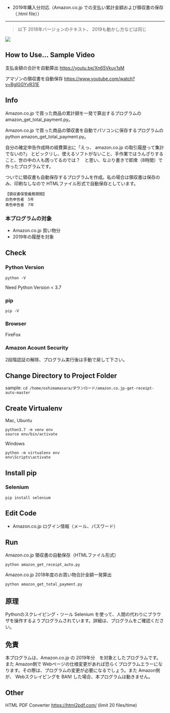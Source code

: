 + 2019年購入分対応（Amazon.co.jp での支払い累計金額および領収書の保存（.html file））

<hr>

> 以下 2018年バージョンのテキスト、 2019も動かし方などは同じ

<img src="https://pythonchannel.com/media/github/Amazon-Program-Demo-Image.jpg">

## How to Use... Sample Video

支払金額の合計を自動算出
https://youtu.be/Xn65Vkuv1sM

アマゾンの領収書を自動保存
https://www.youtube.com/watch?v=BglGGYvR31E

## Info

Amazon.co.jp で買った商品の累計額を一発で算出するプログラムの　amazon_get_total_payment.py。

Amazon.co.jp で買った商品の領収書を自動でパソコンに保存するプログラムの python amazon_get_total_payment.py。

自分の確定申告作成時の経費算出に「えっ、 amazon.co.jp の取引履歴って集計でないの?」 とビックリし、使えるソフトがないこと、手作業ではうんざりすること、世の中の人も困ってるのでは？　と思い、なぶり書きで即席（8時間）で作ったプログラムです。

ついでに領収書も自動保存するプログラムを作成。私の場合は領収書は保存のみ、印刷なしなので HTMLファイル形式で自動保存としています。

```
【領収書保管義務期間】
白色申告者　5年
青色申告者　7年
```

### 本プログラムの対象

+ Amazon.co.jp 買い物分
+ 2019年の履歴を対象


## Check

### Python Version
```python -V```

Need Python Version < 3.7

### pip
```pip -V```

### Browser

FireFox

### Amazon Acount Security

2段階認証の解除、プログラム実行後は手動で戻して下さい。

## Change Directory to Project Folder

sample: 
```cd /home/oshimamasara/ダウンロード/amazon.co.jp-get-receipt-auto-master```

## Create Virtualenv

Mac, Ubuntu

```
python3.7 -m venv env
source env/bin/activate
```

Windows

```
python -m virtualenv env
env\Scripts\activate
```

## Install pip

### Selenium
```pip install selenium```


## Edit Code

+ Amazon.co.jp ログイン情報（メール、パスワード）

## Run
Amazon.co.jp 領収書の自動保存（HTMLファイル形式）

```python amazon_get_receipt_auto.py```

Amazon.co.jp 2018年度のお買い物合計金額一発算出

```python amazon_get_total_payment.py```

## 原理
Pythonのスクレイピング・ツール Selenium を使って、人間の代わりにブラウザを操作するようプログラムされています。詳細は、プログラムをご確認ください。

## 免責
本プログラムは、Amazon.co.jp の 2019年分　を対象としたプログラムです。 また Amazon側で Webページの仕様変更があれば恐らくプログラムエラーになります。その際は、プログラムの変更が必要になるでしょう。また Amazon側 が、 Webスクレイピングを BAN! した場合、本プログラムは動きません。

## Other

HTML PDF Converter 
https://html2pdf.com/ 
(limit 20 files/time)
